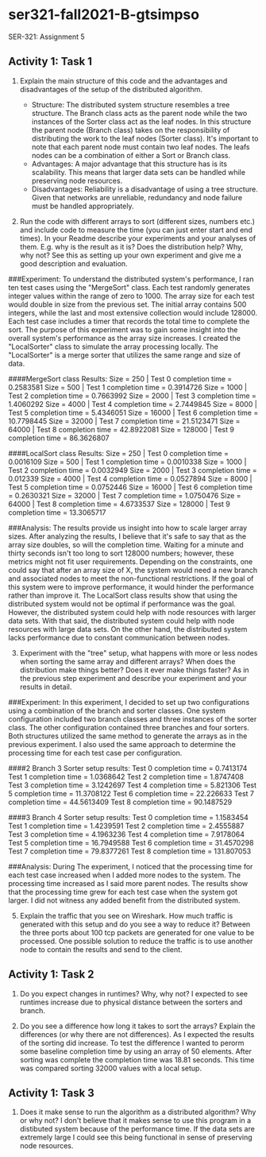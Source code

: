 # ser321-fall2021-B-gtsimpso
SER-321:  Assignment 5

## Activity 1: Task 1                                                                                       
1. Explain the main structure of this code and the advantages and disadvantages of the setup of the distributed algorithm.

   * Structure: The distributed system structure resembles a tree structure.  The Branch class acts as the parent node while the two instances of the Sorter class act as the leaf nodes.  In this structure the parent node (Branch class) takes on the responsibility of distributing the work to the leaf nodes (Sorter class).  It's important to note that each parent node must contain two leaf nodes.  The leafs nodes can be a combination of either a Sort or Branch class. 
   * Advantages: A major advantage that this structure has is its scalability.  This means that larger data sets can be handled while preserving node resources. 
   * Disadvantages: Reliability is a disadvantage of using a tree structure.  Given that networks are unreliable, redundancy and node failure must be handled appropriately.
   
2. Run the code with different arrays to sort (different sizes, numbers etc.) and include code to measure the time (you can just enter start and end times). In your Readme describe your experiments and your analyses of them. E.g. why is the result as it is? Does the distribution help? Why, why not? See this as setting up your own experiment and give me a good description and evaluation.

###Experiment:
To understand the distributed system's performance, I ran ten test cases using the "MergeSort" class.  Each test randomly generates integer values within the range of zero to 1000.  The array size for each test would double in size from the previous set.  The initial array contains 500 integers, while the last and most extensive collection would include 128000.  Each test case includes a timer that records the total time to complete the sort.  The purpose of this experiment was to gain some insight into the overall system's performance as the array size increases.  I created the "LocalSorter" class to simulate the array processing locally.  The "LocalSorter" is a merge sorter that utilizes the same range and size of data.

####MergeSort class Results:
Size = 250      |    Test 0 completion time = 0.2583581
Size = 500      |    Test 1 completion time = 0.3914726
Size = 1000     |    Test 2 completion time = 0.7663992
Size = 2000     |    Test 3 completion time = 1.4060292
Size = 4000     |    Test 4 completion time = 2.7449845
Size = 8000     |    Test 5 completion time = 5.4346051
Size = 16000    |    Test 6 completion time = 10.7798445
Size = 32000    |    Test 7 completion time = 21.5123471
Size = 64000    |    Test 8 completion time = 42.8922081
Size = 128000   |    Test 9 completion time = 86.3626807  

####LocalSort class Results:
Size = 250	    |		Test 0 completion time = 0.0016109
Size = 500	    |		Test 1 completion time = 0.0010338
Size = 1000	    |		Test 2 completion time = 0.0032949
Size = 2000    	|		Test 3 completion time = 0.012339
Size = 4000    	|		Test 4 completion time = 0.0527894
Size = 8000	    |		Test 5 completion time = 0.0752446
Size = 16000   	|		Test 6 completion time = 0.2630321
Size = 32000   	|		Test 7 completion time = 1.0750476
Size = 64000   	|		Test 8 completion time = 4.6733537
Size = 128000	|		Test 9 completion time = 13.3065717

###Analysis:
The results provide us insight into how to scale larger array sizes. After analyzing the results, I believe that it's safe to say that as the array size doubles, so will the completion time. Waiting for a minute and thirty seconds isn't too long to sort 128000 numbers; however, these metrics might not fit user requirements. Depending on the constraints, one could say that after an array size of X, the system would need a new branch and associated nodes to meet the non-functional restrictions. If the goal of this system were to improve performance, it would hinder the performance rather than improve it. The LocalSort class results show that using the distributed system would not be optimal if performance was the goal. However, the distributed system could help with node resources with larger data sets. With that said, the distributed system could help with node resources with large data sets. On the other hand, the distributed system lacks performance due to constant communication between nodes.

3. Experiment with the "tree" setup, what happens with more or less nodes when sorting the same array and different arrays? When does the distribution make things better? Does it ever make things faster? As in the previous step experiment and describe your experiment and your results in detail.

###Experiment:
In this experiment, I decided to set up two configurations using a combination of the branch and sorter classes. One system configuration included two branch classes and three instances of the sorter class. The other configuration contained three branches and four sorters. Both structures utilized the same method to generate the arrays as in the previous experiment. I also used the same approach to determine the processing time for each test case per configuration.

####2 Branch 3 Sorter setup results:
Test 0 completion time = 0.7413174
Test 1 completion time = 1.0368642
Test 2 completion time = 1.8747408
Test 3 completion time = 3.1242697
Test 4 completion time = 5.821306
Test 5 completion time = 11.3708122
Test 6 completion time = 22.226633
Test 7 completion time = 44.5613409
Test 8 completion time = 90.1487529

####3 Branch 4 Sorter setup results:
Test 0 completion time = 1.1583454
Test 1 completion time = 1.4239591
Test 2 completion time = 2.4555887
Test 3 completion time = 4.1963236
Test 4 completion time = 7.9178064
Test 5 completion time = 16.7949588
Test 6 completion time = 31.4570298
Test 7 completion time = 79.8377261
Test 8 completion time = 131.807053

###Analysis:
During The experiment, I noticed that the processing time for each test case increased when I added more nodes to the system. The processing time increased as I said more parent nodes. The results show that the processing time grew for each test case when the system got larger. I did not witness any added benefit from the distributed system.

5. Explain the traffic that you see on Wireshark. How much traffic is generated with this setup and do you see a way to reduce it?
Between the three ports about 100 tcp packets are generated for one value to be processed.  One possible solution to reduce the traffic is to use another node to contain the results and send to the client.

## Activity 1: Task 2
1. Do you expect changes in runtimes? Why, why not?
I expected to see runtimes increase due to physical distance between the sorters and branch.

2. Do you see a difference how long it takes to sort the arrays? Explain the differences (or why there are not differences).
As I expected the results of the sorting did increase.  To test the difference I wanted to perorm some baseline completion time by using an array of 50 elements.  After sorting was complete the completion time was 18.81 seconds. This time was compared sorting 32000 values with a local setup.

## Activity 1: Task 3
1. Does it make sense to run the algorithm as a distributed algorithm? Why or why not?
I don't believe that it makes sense to use this program in a distibuted system because of the performance time.  If the data sets are extremely large I could see this being functional in sense of preserving node resources.  


